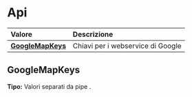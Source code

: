 # Api

| Valore | Descrizione |
| :--- | :--- |
| [**GoogleMapKeys**](api.md#googlemapkeys) | Chiavi per i webservice di Google |

## GoogleMapKeys

**Tipo:** Valori separati da pipe
.